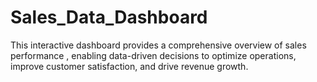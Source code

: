 # Sales_Data_Dashboard
This interactive dashboard provides a comprehensive overview of sales performance , enabling data-driven decisions to optimize operations, improve customer satisfaction, and drive revenue growth.
